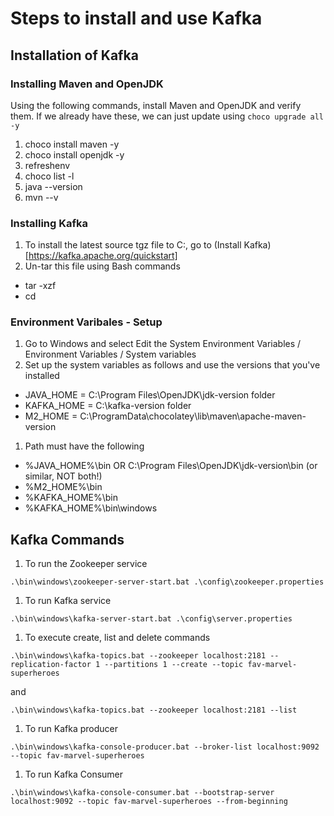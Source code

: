 # Steps to install and use Kafka

## Installation of Kafka

### Installing Maven and OpenJDK

Using the following commands, install Maven and OpenJDK and verify them. If we already have these, we can just update using ``` choco upgrade all -y ```

1. choco install maven -y
1. choco install openjdk -y
1. refreshenv
1. choco list -l
1. java --version
1. mvn --v

### Installing Kafka

1. To install the latest source tgz file to C:\, go to (Install Kafka)[https://kafka.apache.org/quickstart]
1. Un-tar this file using Bash commands
- tar -xzf <filename>
- cd <folder>

### Environment Varibales - Setup

1. Go to Windows and select Edit the System Environment Variables / Environment Variables / System variables
1. Set up the system variables as follows and use the versions that you've installed
- JAVA_HOME = C:\Program Files\OpenJDK\jdk-version folder
- KAFKA_HOME =  C:\kafka-version folder
- M2_HOME = C:\ProgramData\chocolatey\lib\maven\apache-maven-version
1. Path must have the following
- %JAVA_HOME%\bin OR C:\Program Files\OpenJDK\jdk-version\bin (or similar, NOT both!)
- %M2_HOME%\bin
- %KAFKA_HOME%\bin
- %KAFKA_HOME%\bin\windows

## Kafka Commands

1. To run the Zookeeper service

``` .\bin\windows\zookeeper-server-start.bat .\config\zookeeper.properties ```

1. To run Kafka service

``` .\bin\windows\kafka-server-start.bat .\config\server.properties ```

1. To execute create, list and delete commands

``` .\bin\windows\kafka-topics.bat --zookeeper localhost:2181 --replication-factor 1 --partitions 1 --create --topic fav-marvel-superheroes ```

and

``` .\bin\windows\kafka-topics.bat --zookeeper localhost:2181 --list ```

1. To run Kafka producer

``` .\bin\windows\kafka-console-producer.bat --broker-list localhost:9092 --topic fav-marvel-superheroes ```

1. To run Kafka Consumer

``` .\bin\windows\kafka-console-consumer.bat --bootstrap-server localhost:9092 --topic fav-marvel-superheroes --from-beginning ```
